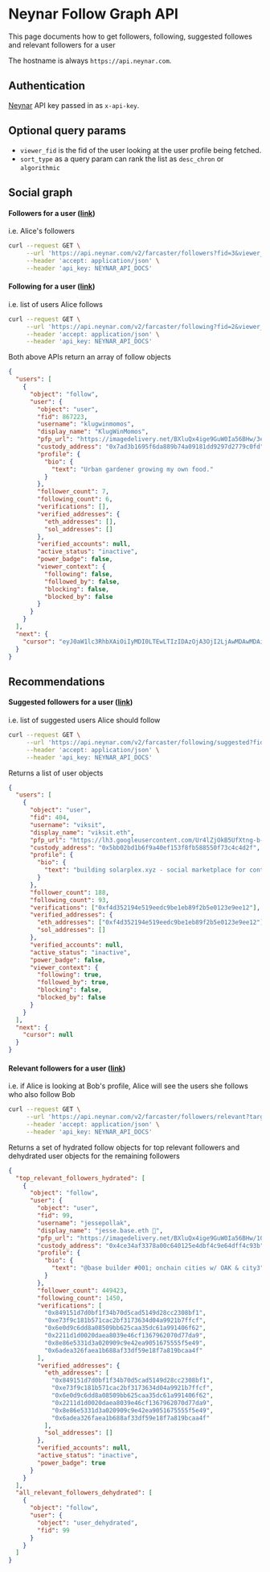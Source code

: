 # Neynar Follow Graph API

This page documents how to get followers, following, suggested followes and relevant followers for a user

The hostname is always `https://api.neynar.com`.

## Authentication

[Neynar](https://neynar.com) API key passed in as `x-api-key`.

## Optional query params

- `viewer_fid` is the fid of the user looking at the user profile being fetched.
- `sort_type` as a query param can rank the list as `desc_chron` or `algorithmic`

## Social graph

#### Followers for a user ([link](https://docs.neynar.com/reference/followers-v2))

i.e. Alice's followers

```bash
curl --request GET \
     --url 'https://api.neynar.com/v2/farcaster/followers?fid=3&viewer_fid=3&sort_type=algorithmic&limit=1' \
     --header 'accept: application/json' \
     --header 'api_key: NEYNAR_API_DOCS'
```

#### Following for a user ([link](https://docs.neynar.com/reference/following-v2))

i.e. list of users Alice follows

```bash
curl --request GET \
     --url 'https://api.neynar.com/v2/farcaster/following?fid=2&viewer_fid=3&sort_type=algorithmic&limit=1' \
     --header 'accept: application/json' \
     --header 'api_key: NEYNAR_API_DOCS'
```

Both above APIs return an array of follow objects

```json
{
  "users": [
    {
      "object": "follow",
      "user": {
        "object": "user",
        "fid": 867223,
        "username": "klugwinmomos",
        "display_name": "KlugWinMomos",
        "pfp_url": "https://imagedelivery.net/BXluQx4ige9GuW0Ia56BHw/3efc6042-eb84-422a-7a6c-be1d22f81c00/rectcrop3",
        "custody_address": "0x7ad3b1695f6da889b74a09181dd9297d2779c0fd",
        "profile": {
          "bio": {
            "text": "Urban gardener growing my own food."
          }
        },
        "follower_count": 7,
        "following_count": 6,
        "verifications": [],
        "verified_addresses": {
          "eth_addresses": [],
          "sol_addresses": []
        },
        "verified_accounts": null,
        "active_status": "inactive",
        "power_badge": false,
        "viewer_context": {
          "following": false,
          "followed_by": false,
          "blocking": false,
          "blocked_by": false
        }
      }
    }
  ],
  "next": {
    "cursor": "eyJ0aW1lc3RhbXAiOiIyMDI0LTEwLTIzIDAzOjA3OjI2LjAwMDAwMDAiLCJmaWQiOjg2NzIyM30%3D"
  }
}
```

## Recommendations

#### Suggested followers for a user ([link](https://docs.neynar.com/reference/suggested-follows))

i.e. list of suggested users Alice should follow

```bash
curl --request GET \
     --url 'https://api.neynar.com/v2/farcaster/following/suggested?fid=2&viewer_fid=3&limit=1' \
     --header 'accept: application/json' \
     --header 'api_key: NEYNAR_API_DOCS'
```

Returns a list of user objects

```json
{
  "users": [
    {
      "object": "user",
      "fid": 404,
      "username": "viksit",
      "display_name": "viksit.eth",
      "pfp_url": "https://lh3.googleusercontent.com/Ur4lZjOkB5UfXtng-b-j0Ius-IaLN3AdJ9dkOrW5Gr9FMnAyISzf7KSAwjE2WQyIwCQki6Loh8NPyHccDvGuXrCLh9BY_TYXBaYPdw",
      "custody_address": "0x5bb02bd1b6f9a40ef153f8fb588550f73c4c4d2f",
      "profile": {
        "bio": {
          "text": "building solarplex.xyz - social marketplace for content creators"
        }
      },
      "follower_count": 188,
      "following_count": 93,
      "verifications": ["0xf4d352194e519eedc9be1eb89f2b5e0123e9ee12"],
      "verified_addresses": {
        "eth_addresses": ["0xf4d352194e519eedc9be1eb89f2b5e0123e9ee12"],
        "sol_addresses": []
      },
      "verified_accounts": null,
      "active_status": "inactive",
      "power_badge": false,
      "viewer_context": {
        "following": true,
        "followed_by": true,
        "blocking": false,
        "blocked_by": false
      }
    }
  ],
  "next": {
    "cursor": null
  }
}
```

#### Relevant followers for a user ([link](https://docs.neynar.com/reference/relevant-followers))

i.e. if Alice is looking at Bob's profile, Alice will see the users she follows who also follow Bob

```bash
curl --request GET \
     --url 'https://api.neynar.com/v2/farcaster/followers/relevant?target_fid=3&viewer_fid=2' \
     --header 'accept: application/json' \
     --header 'api_key: NEYNAR_API_DOCS'
```

Returns a set of hydrated follow objects for top relevant followers and dehydrated user objects for the remaining followers

```json
{
  "top_relevant_followers_hydrated": [
    {
      "object": "follow",
      "user": {
        "object": "user",
        "fid": 99,
        "username": "jessepollak",
        "display_name": "jesse.base.eth 🔵",
        "pfp_url": "https://imagedelivery.net/BXluQx4ige9GuW0Ia56BHw/1013b0f6-1bf4-4f4e-15fb-34be06fede00/original",
        "custody_address": "0x4ce34af3378a00c640125e4dbf4c9e64dff4c93b",
        "profile": {
          "bio": {
            "text": "@base builder #001; onchain cities w/ OAK & city3"
          }
        },
        "follower_count": 449423,
        "following_count": 1450,
        "verifications": [
          "0x849151d7d0bf1f34b70d5cad5149d28cc2308bf1",
          "0xe73f9c181b571cac2bf3173634d04a9921b7ffcf",
          "0x6e0d9c6dd8a08509bb625caa35dc61a991406f62",
          "0x2211d1d0020daea8039e46cf1367962070d77da9",
          "0x8e86e5331d3a020909c9e42ea9051675555f5e49",
          "0x6adea326faea1b688af33df59e18f7a819bcaa4f"
        ],
        "verified_addresses": {
          "eth_addresses": [
            "0x849151d7d0bf1f34b70d5cad5149d28cc2308bf1",
            "0xe73f9c181b571cac2bf3173634d04a9921b7ffcf",
            "0x6e0d9c6dd8a08509bb625caa35dc61a991406f62",
            "0x2211d1d0020daea8039e46cf1367962070d77da9",
            "0x8e86e5331d3a020909c9e42ea9051675555f5e49",
            "0x6adea326faea1b688af33df59e18f7a819bcaa4f"
          ],
          "sol_addresses": []
        },
        "verified_accounts": null,
        "active_status": "inactive",
        "power_badge": true
      }
    }
  ],
  "all_relevant_followers_dehydrated": [
    {
      "object": "follow",
      "user": {
        "object": "user_dehydrated",
        "fid": 99
      }
    }
  ]
}
```
